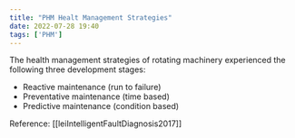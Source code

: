 ```yaml
---
title: "PHM Healt Management Strategies"
date: 2022-07-28 19:40
tags: ['PHM']
---
```


The health management strategies of rotating machinery experienced the following three development stages:
- Reactive maintenance (run to failure)
- Preventative maintenance (time based)
- Predictive maintenance (condition based)

Reference:
[[leiIntelligentFaultDiagnosis2017]]